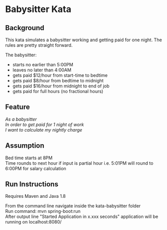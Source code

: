 # Babysitter Kata

## Background
This kata simulates a babysitter working and getting paid for one night.  The rules are pretty straight forward.

The babysitter:
- starts no earlier than 5:00PM
- leaves no later than 4:00AM
- gets paid $12/hour from start-time to bedtime
- gets paid $8/hour from bedtime to midnight
- gets paid $16/hour from midnight to end of job
- gets paid for full hours (no fractional hours)


## Feature
*As a babysitter<br>
In order to get paid for 1 night of work<br>
I want to calculate my nightly charge<br>*

## Assumption
Bed time starts at 8PM<br>
Time rounds to next hour if input is partial hour i.e. 5:01PM will round to 6:00PM for salary calculation<br>

## Run Instructions
Requires Maven and Java 1.8

From the command line navigate inside the kata-babysitter folder<br>
Run command: mvn spring-boot:run<br>
After output line "Started Application in x.xxx seconds" application will be running on localhost:8080/


